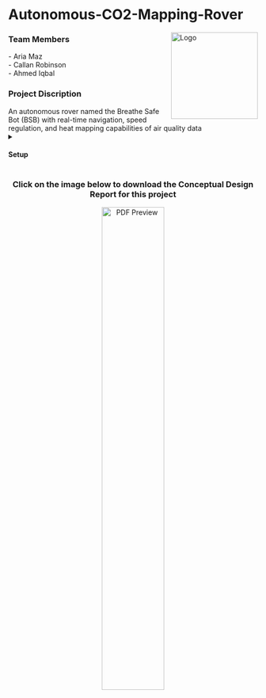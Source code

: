 # Autonomous-CO2-Mapping-Rover
<a href="https://github.com/AriaMaz">
<img src="https://github.com/AriaMaz/Autonomous-CO2-Mapping-Rover/assets/102880878/2a8ef742-7397-4c16-946e-9b64c6d6a57d" align="right" width="175" alt="Logo">
</a>
<h3 align="left">Team Members</h3>
- Aria Maz <br>
- Callan Robinson <br> 
- Ahmed Iqbal <br>
<p><p>

<h3 align="left">Project Discription</h3>
An autonomous rover named the Breathe Safe Bot (BSB) with real-time navigation, speed regulation, and heat mapping capabilities of air quality data
  
  <details>
<summary><h4>Setup</h4></summary>
To use this model, it is recommended to run the following command in your terminal based on your respective opperating system below to create a virtual environment and download the required package managerss, interpreters, and libraries.

#### MacOS

```html
    <p>/bin/bash -c "$(curl -fsSL https://raw.githubusercontent.com/Homebrew/install/HEAD/install.sh)" && brew install python && mkdir BPDAI && cd BPDAI && python3 -m venv BPDAIenv && source BPDAIenv/bin/activate && pip install pandas matplotlib numpy tensorflow keras scik</p>
```

#### Windows

```html
    <p>mkdir BPDAI; cd BPDAI; python -m venv BPDAIenv; .\BPDAIenv\Scripts\Activate; pip install pandas matplotlib numpy tensorflow keras scikit-learn</p>
```

#### Linux

```html
    <p>sudo apt update && sudo apt install python3-venv python3-pip && mkdir BPDAI && cd BPDAI && python3 -m venv BPDAIenv && source BPDAIenv/bin/activate && pip install pandas matplotlib numpy tensorflow keras scikit-learn</p>
```
  </details>

<h3 align="middle">Click on the image below to download the Conceptual Design Report for this project</h3>
<div align="center">
    <a href="https://raw.githubusercontent.com/AriaMaz/Autonomous-CO2-Mapping-Rover/main/BSBConseptualDesignReport.pdf">
        <img src="https://github.com/AriaMaz/Autonomous-CO2-Mapping-Rover/assets/102880878/102e29c1-ec53-45fe-9cb7-3e06ca39eb44" width="50%" alt="PDF Preview">
    </a>
</div>
